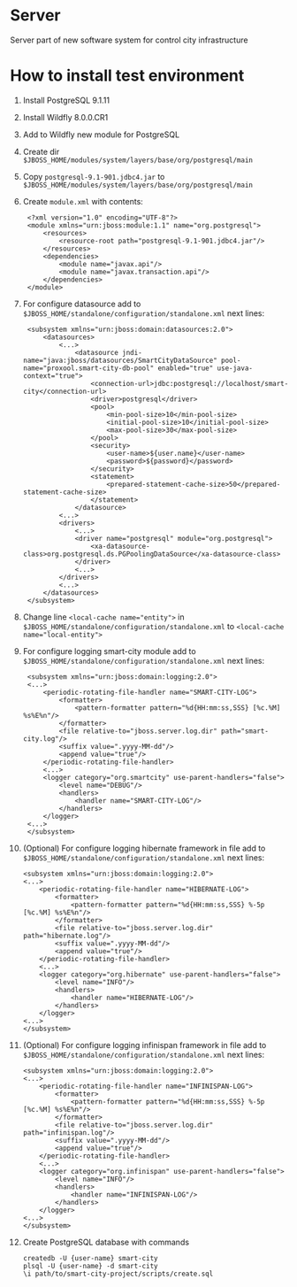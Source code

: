 Server
======

Server part of new software system for control
city infrastructure

How to install test environment
===============================

1. Install PostgreSQL 9.1.11
2. Install Wildfly 8.0.0.CR1
3. Add to Wildfly new module for PostgreSQL
4. Create dir `$JBOSS_HOME/modules/system/layers/base/org/postgresql/main`
5. Copy `postgresql-9.1-901.jdbc4.jar` to `$JBOSS_HOME/modules/system/layers/base/org/postgresql/main`
6. Create `module.xml` with contents:

		<?xml version="1.0" encoding="UTF-8"?>
		<module xmlns="urn:jboss:module:1.1" name="org.postgresql">
			<resources>
				<resource-root path="postgresql-9.1-901.jdbc4.jar"/>
			</resources>
			<dependencies>
				<module name="javax.api"/>
				<module name="javax.transaction.api"/>
			</dependencies>
		</module>

7. For configure datasource add to `$JBOSS_HOME/standalone/configuration/standalone.xml` next lines:

		<subsystem xmlns="urn:jboss:domain:datasources:2.0">
			<datasources>
				<...>
					<datasource jndi-name="java:jboss/datasources/SmartCityDataSource" pool-name="proxool.smart-city-db-pool" enabled="true" use-java-context="true">
						<connection-url>jdbc:postgresql://localhost/smart-city</connection-url>
						<driver>postgresql</driver>
						<pool>
							<min-pool-size>10</min-pool-size>
							<initial-pool-size>10</initial-pool-size>
							<max-pool-size>30</max-pool-size>
						</pool>
						<security>
							<user-name>${user.name}</user-name>
							<password>${password}</password>
						</security>
						<statement>
							<prepared-statement-cache-size>50</prepared-statement-cache-size>
						</statement>
					</datasource>
				<...>
				<drivers>
					<...>
					<driver name="postgresql" module="org.postgresql">
						<xa-datasource-class>org.postgresql.ds.PGPoolingDataSource</xa-datasource-class>
					</driver>
					<...>
				</drivers>
				<...>
			</datasources>
		</subsystem>

8. Change line `<local-cache name="entity">` in `$JBOSS_HOME/standalone/configuration/standalone.xml`
to `<local-cache name="local-entity">`

9. For configure logging smart-city module
add to `$JBOSS_HOME/standalone/configuration/standalone.xml` next lines:

		<subsystem xmlns="urn:jboss:domain:logging:2.0">
		<...>
			<periodic-rotating-file-handler name="SMART-CITY-LOG">
				<formatter>
					<pattern-formatter pattern="%d{HH:mm:ss,SSS} [%c.%M] %s%E%n"/>
				</formatter>
				<file relative-to="jboss.server.log.dir" path="smart-city.log"/>
				<suffix value=".yyyy-MM-dd"/>
				<append value="true"/>
			</periodic-rotating-file-handler>
			<...>
			<logger category="org.smartcity" use-parent-handlers="false">
				<level name="DEBUG"/>
				<handlers>
					<handler name="SMART-CITY-LOG"/>
				</handlers>
			</logger>
		<...>
		</subsystem>

10. (Optional) For configure logging hibernate framework in file
add to `$JBOSS_HOME/standalone/configuration/standalone.xml` next lines:

		<subsystem xmlns="urn:jboss:domain:logging:2.0">
		<...>
			<periodic-rotating-file-handler name="HIBERNATE-LOG">
				<formatter>
					<pattern-formatter pattern="%d{HH:mm:ss,SSS} %-5p [%c.%M] %s%E%n"/>
				</formatter>
				<file relative-to="jboss.server.log.dir" path="hibernate.log"/>
				<suffix value=".yyyy-MM-dd"/>
				<append value="true"/>
			</periodic-rotating-file-handler>
			<...>
			<logger category="org.hibernate" use-parent-handlers="false">
				<level name="INFO"/>
				<handlers>
					<handler name="HIBERNATE-LOG"/>
				</handlers>
			</logger>
		<...>
		</subsystem>

11. (Optional) For configure logging infinispan framework in file
add to `$JBOSS_HOME/standalone/configuration/standalone.xml` next lines:

		<subsystem xmlns="urn:jboss:domain:logging:2.0">
		<...>
			<periodic-rotating-file-handler name="INFINISPAN-LOG">
				<formatter>
					<pattern-formatter pattern="%d{HH:mm:ss,SSS} %-5p [%c.%M] %s%E%n"/>
				</formatter>
				<file relative-to="jboss.server.log.dir" path="infinispan.log"/>
				<suffix value=".yyyy-MM-dd"/>
				<append value="true"/>
			</periodic-rotating-file-handler>
			<...>
			<logger category="org.infinispan" use-parent-handlers="false">
				<level name="INFO"/>
				<handlers>
					<handler name="INFINISPAN-LOG"/>
				</handlers>
			</logger>
		<...>
		</subsystem>

12. Create PostgreSQL database with commands

		createdb -U {user-name} smart-city
		plsql -U {user-name} -d smart-city
		\i path/to/smart-city-project/scripts/create.sql
